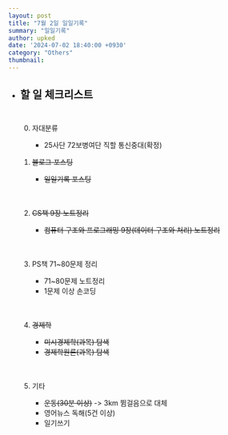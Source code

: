 ```yaml
---
layout: post
title: "7월 2일 일일기록"
summary: "일일기록"
author: upked
date: '2024-07-02 18:40:00 +0930'
category: "Others"
thumbnail:
---
```


- ## 할 일 체크리스트<br/><br/>

    0. 자대분류
        - 25사단 72보병여단 직할 통신중대(확정)


    1. ~~블로그 포스팅~~
        - ~~일일기록 포스팅~~<br/><br/><br/>


    2. ~~CS책 9장 노트정리~~
        - ~~컴퓨터 구조와 프로그래밍 9장(데이터 구조와 처리) 노트정리~~<br/><br/><br/>


    3. PS책 71~80문제 정리
        - 71~80문제 노트정리
        - 1문제 이상 손코딩<br/><br/><br/>


    4. ~~경제학~~
        - ~~미시경제학(과목) 탐색~~
        - ~~경제학원론(과목) 탐색~~<br/><br/><br/>


    5. 기타
        - ~~운동(30분 이상)~~ -> 3km 뜀걸음으로 대체
        - 영어뉴스 독해(5건 이상)
        - 일기쓰기<br/><br/><br/>


